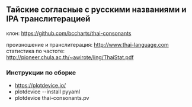 ## Тайские согласные с русскими названиями и IPA транслитерацией

клон: https://github.com/bccharts/thai-consonants

произношение и транслитерация: http://www.thai-language.com
статистика по частоте: http://pioneer.chula.ac.th/~awirote/ling/ThaiStat.pdf

### Инструкции по сборке
- https://plotdevice.io/
- plotdevice --install pyyaml
- plotdevice thai-consonants.pv
